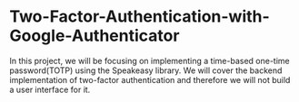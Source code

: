 # Two-Factor-Authentication-with-Google-Authenticator

In this project, we will be focusing on implementing a time-based one-time password(TOTP) using the Speakeasy library. We will cover the backend implementation of two-factor authentication and therefore we will not build a user interface for it.
